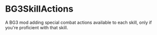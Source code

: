 # BG3SkillActions
A BG3 mod adding special combat actions available to each skill, only if you're proficient with that skill.
